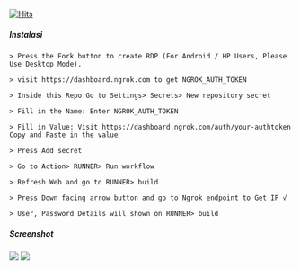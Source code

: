[![Hits](https://hits.seeyoufarm.com/api/count/incr/badge.svg?url=https%3A%2F%2Fgithub.com%2FHostinger-Team%2FWindows&count_bg=%2373E51D&title_bg=%23000000&icon=windows.svg&icon_color=%23FFFFFF&title=MY+HIT&edge_flat=false)](https://api.onee.eu.org)

<h5>Instalasi</h5>

```
> Press the Fork button to create RDP (For Android / HP Users, Please Use Desktop Mode).

> visit https://dashboard.ngrok.com to get NGROK_AUTH_TOKEN

> Inside this Repo Go to Settings> Secrets> New repository secret

> Fill in the Name: Enter NGROK_AUTH_TOKEN

> Fill in Value: Visit https://dashboard.ngrok.com/auth/your-authtoken Copy and Paste in the value

> Press Add secret 

> Go to Action> RUNNER> Run workflow

> Refresh Web and go to RUNNER> build

> Press Down facing arrow button and go to Ngrok endpoint to Get IP √

> User, Password Details will shown on RUNNER> build
```

<h5>Screenshot</h5>
<img src="https://api.onee.eu.org/images/Screenshot_1.jpg">
<img src="https://api.onee.eu.org/images/Screenshot_2.jpg">
